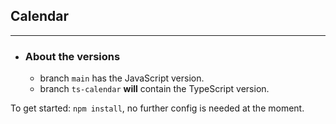 ## Calendar 

---

- ### About the versions
   - branch `main` has the JavaScript version.
   - branch `ts-calendar` **will** contain the TypeScript version.

To get started: `npm install`, no further config is needed at the moment.

